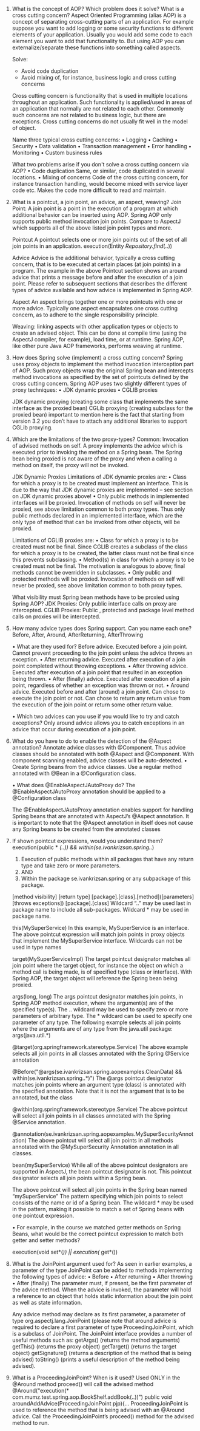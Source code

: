 1. What is the concept of AOP? Which problem does it solve? What is a cross cutting concern?
    Aspect Oriented Programming (alias AOP) is a concept of separating cross-cutting parts of an application. For example suppose you want to add logging or some security functions to different elements of your application. Usually you would add some code to each element you want to add that functionality to. But using AOP you can externalize/separate these functions into something called aspects.

    Solve:
    * Avoid code duplication
    * Avoid mixing of, for instance, business logic and cross cutting concerns

    Cross cutting concern is functionality that is used in multiple locations throughout an application.
    Such functionality is applied/used in areas of an application that normally are not related to each
    other. Commonly such concerns are not related to business logic, but there are exceptions.
    Cross cutting concerns do not usually fit well in the model of object.

    Name three typical cross cutting concerns:
    • Logging
    • Caching
    • Security
    • Data validation
    • Transaction management
    • Error handling
    • Monitoring
    • Custom business rules

    What two problems arise if you don't solve a cross cutting concern via AOP?
    • Code duplication
    Same, or similar, code duplicated in several locations.
    • Mixing of concerns
    Code of the cross cutting concern, for instance transaction handling, would become mixed
    with service layer code etc. Makes the code more difficult to read and maintain.

2. What is a pointcut, a join point, an advice, an aspect, weaving?
    Join Point:
    A join point is a point in the execution of a program at which additional behavior can be inserted
    using AOP.
    Spring AOP only supports public method invocation join points. Compare to AspectJ which
    supports all of the above listed join point types and more.

    Pointcut
    A pointcut selects one or more join points out of the set of all join points in an application.
    execution(Entity *Repository.find*(..))

    Advice
    Advice is the additional behavior, typically a cross cutting concern, that is to be executed at certain
    places (at join points) in a program. The example in the above Pointcut section shows an around
    advice that prints a message before and after the execution of a join point.
    Please refer to subsequent sections that describes the different types of advice available and how
    advice is implemented in Spring AOP.

    Aspect
    An aspect brings together one or more pointcuts with one or more advice. Typically one aspect
    encapsulates one cross cutting concern, as to adhere to the single responsibility principle.

    Weaving: linking aspects with other application types or objects to create an advised object. This can be done at compile time (using the AspectJ compiler, for example), load time, or at runtime. Spring AOP, like other pure Java AOP frameworks, performs weaving at runtime.

3. How does Spring solve (implement) a cross cutting concern?
    Spring uses proxy objects to implement the method invocation interception part of AOP. Such proxy
    objects wrap the original Spring bean and intercepts method invocations as specified by the set of
    pointcuts defined by the cross cutting concern.
    Spring AOP uses two slightly different types of proxy techniques:
    • JDK dynamic proxies
    • CGLIB proxies

    JDK dynamic proxying (creating some class that implements the same interface as the proxied bean) CGLib proxying (creating subclass for the proxied bean) important to mention here is the fact that starting from version 3.2 you don’t have to attach any additional libraries to support CGLib proxying.

4. Which are the limitations of the two proxy-types?
    Common:
    Invocation of advised methods on self.
    A proxy implements the advice which is executed prior to invoking the method on a Spring
    bean. The Spring bean being proxied is not aware of the proxy and when a calling a method
    on itself, the proxy will not be invoked.

    JDK Dynamic Proxies
    Limitations of JDK dynamic proxies are:
    • Class for which a proxy is to be created must implement an interface.
    This is due to the way that JDK dynamic proxies are implemented – see section on JDK
    dynamic proxies above!
    • Only public methods in implemented interfaces will be proxied.
    Invocation of methods on self will never be proxied, see above limitation common to both
    proxy types. Thus only public methods declared in an implemented interface, which are the
    only type of method that can be invoked from other objects, will be proxied.

    Limitations of CGLIB proxies are:
    • Class for which a proxy is to be created must not be final.
    Since CGLIB creates a subclass of the class for which a proxy is to be created, the latter
    class must not be final since this prevents subclassing.
    • Method(s) in class for which a proxy is to be created must not be final.
    The motivation is analogous to above; final methods cannot be overridden in subclasses.
    • Only public and protected methods will be proxied.
    Invocation of methods on self will never be proxied, see above limitation common to both
    proxy types.

    What visibility must Spring bean methods have to be proxied using Spring AOP?
    JDK Proxies: Only public interface calls on proxy are intercepted.
    CGLIB Proxies: Public , protected and package level method calls on proxies will be intercepted.

5. How many advice types does Spring support. Can you name each one?
    Before, After, Around, AfterReturning, AfterThrowing

    • What are they used for?
    Before advice.
    Executed before a join point. Cannot prevent proceeding to the join point unless the advice
    throws an exception.
    • After returning advice.
    Executed after execution of a join point completed without throwing exceptions.
    • After throwing advice.
    Executed after execution of a join point that resulted in an exception being thrown.
    • After (finally) advice.
    Executed after execution of a join point, regardless of whether an exception was thrown or
    not.
    • Around advice.
    Executed before and after (around) a join point. Can chose to execute the join point or not.
    Can chose to return any return value from the execution of the join point or return some
    other return value.

    • Which two advices can you use if you would like to try and catch exceptions?
    Only around advice allows you to catch exceptions in an advice that occur during execution of a
    join point.

6. What do you have to do to enable the detection of the @Aspect annotation?
     Annotate advice classes with @Component.
    Thus advice classes should be annotated with both @Aspect and @Component. With
    component scanning enabled, advice classes will be auto-detected.
    • Create Spring beans from the advice classes.
    Use a regular method annotated with @Bean in a @Configuration class.

    • What does @EnableAspectJAutoProxy do?
    The @EnableAspectJAutoProxy annotation should be applied to a @Configuration class

    The @EnableAspectJAutoProxy annotation enables support for handling Spring beans that are
    annotated with AspectJ’s @Aspect annotation. It is important to note that the @Aspect annotation
    in itself does not cause any Spring beans to be created from the annotated classes

7. If shown pointcut expressions, would you understand them?
    execution(public * *(..)) && within(se.ivankrizsan.spring..*)
    1. Execution of public methods within all packages that have any return type and take zero or
    more parameters.
    2. AND
    3. Within the package se.ivankrizsan.spring or any subpackage of this package.

    [method visibility] [return type] [package].[class].[method]([parameters] [throws exceptions])
    [package].[class]
    Wildcard “..” may be used last in package name to include all sub-packages. Wildcard * may be used in
    package name.

    this(MySuperService)
    In this example, MySuperService is an interface. The above pointcut expression will match join
    points in proxy objects that implement the MySuperService interface. Wildcards can not be used in type names

    target(MySuperServiceImpl)
    The target pointcut designator matches all join point where the target object, for instance the object
    on which a method call is being made, is of specified type (class or interface). With Spring AOP, the
    target object will reference the Spring bean being proxied.

    args(long, long)
    The args pointcut designator matches join points, in Spring AOP method execution, where the
    argument(s) are of the specified type(s).
    The .. wildcard may be used to specify zero or more parameters of arbitrary type.
    The * wildcard can be used to specify one parameter of any type.
    The following example selects all join points where the arguments are of any type from the java.util
    package:
    args(java.util.*)

    @target(org.springframework.stereotype.Service)
    The above example selects all join points in all classes annotated with the Spring @Service
    annotation

    @Before("@args(se.ivankrizsan.spring.aopexamples.CleanData) && within(se.ivankrizsan.spring..*)")
    The @args pointcut designator matches join points where an argument type (class) is annotated with
    the specified annotation. Note that it is not the argument that is to be annotated, but the class

    @within(org.springframework.stereotype.Service)
    The above pointcut will select all join points in all classes annotated with the Spring @Service
    annotation.

    @annotation(se.ivankrizsan.spring.aopexamples.MySuperSecurityAnnotation)
    The above pointcut will select all join points in all methods annotated with the @MySuperSecurity
    Annotation annotation in all classes.

    bean(mySuperService)
    While all of the above pointcut designators are supported in AspectJ, the bean pointcut designator is
    not. This pointcut designator selects all join points within a Spring bean.

    The above pointcut will select all join points in the Spring bean named “mySuperService”
    The pattern specifying which join points to select consists of the name or id of a Spring bean. The
    wildcard * may be used in the pattern, making it possible to match a set of Spring beans with one
    pointcut expression.

    • For example, in the course we matched getter methods on Spring Beans, what would
    be the correct pointcut expression to match both getter and setter methods?

    execution(void set*(*)) || execution(* get*())

8. What is the JoinPoint argument used for?
    As seen in earlier examples, a parameter of the type JoinPoint can be added to methods
    implementing the following types of advice:
    • Before
    • After returning
    • After throwing
    • After (finally)
    The parameter must, if present, be the first parameter of the advice method.
    When the advice is invoked, the parameter will hold a reference to an object that holds static
    information about the join point as well as state information.

    Any advice method may declare as its first parameter, a parameter of type org.aspectj.lang.JoinPoint (please note that around advice is required to declare a first parameter of type ProceedingJoinPoint, which is a subclass of JoinPoint. The JoinPoint interface provides a number of useful methods such as:
      getArgs() (returns the method arguments)
      getThis() (returns the proxy object)
      getTarget() (returns the target object)
      getSignature() (returns a description of the method that is being advised)
      toString() (prints a useful description of the method being advised).

9. What is a ProceedingJoinPoint? When is it used?
    Used ONLY in the @Around method
    proceed() will call the advised method
    @Around("execution(* com.mumz.test.spring.aop.BookShelf.addBook(..))") public void aroundAddAdvice(ProceedingJoinPoint pjp){...
    ProceedingJoinPoint is used to reference the method that is being advised with an @Around advice. Call the ProceedingJoinPoint’s proceed() method for the advised method to run.

